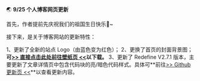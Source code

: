 🌏 **9/25 个人博客网页更新**

首先，作者提前先庆祝我们的祖国生日快乐🎉~

接下来，是关于博客网站的更新特性：

1、更新了全新的站点 Logo（由蓝色变为红色）；
2、更换了首页的封面背景图；**可[>> 直接点击此处前往壁纸页 <<](/masonry/)以下载。**
3、更新了 Redefine V2.7.1 版本，主要更新了文章详情页中包含代码块的亮/暗色代码样式。具体可**前往[>> Github 更新页 <<](https://github.com/EvanNotFound/hexo-theme-redefine/releases/tag/v2.7.1)**以查看更新内容。
